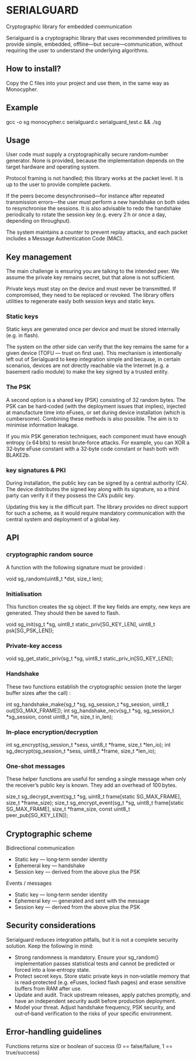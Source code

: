 # SERIALGUARD #

Cryptographic library for embedded communication

Serialguard is a cryptographic library that uses recommended primitives to provide simple, embedded, offline—but secure—communication, without requiring the user to understand the underlying algorithms.

## How to install?

Copy the C files into your project and use them, in the same way as Monocypher.

## Example

 gcc -o sg monocypher.c serialguard.c serialguard_test.c && ./sg

## Usage

User code must supply a cryptographically secure random‑number generator. None is provided, because the implementation depends on the target hardware and operating system.

Protocol framing is not handled; this library works at the packet level. It is up to the user to provide complete packets.

If the peers become desynchronised—for instance after repeated transmission errors—the user must perform a new handshake on both sides to resynchronise the sessions. It is also advisable to redo the handshake periodically to rotate the session key (e.g. every 2 h or once a day, depending on throughput).

The system maintains a counter to prevent replay attacks, and each packet includes a Message Authentication Code (MAC).

## Key management

The main challenge is ensuring you are talking to the intended peer. We assume the private key remains secret, but that alone is not sufficient.

Private keys must stay on the device and must never be transmitted. If compromised, they need to be replaced or revoked. The library offers utilities to regenerate easly both session keys and static keys.

### Static keys

Static keys are generated once per device and must be stored internally (e.g. in flash).

The system on the other side can verify that the key remains the same for a given device (TOFU — trust on first use). This mechanism is intentionally left out of Serialguard to keep integration simple and because, in certain scenarios, devices are not directly reachable via the Internet (e.g. a basement radio module) to make the key signed by a trusted entity.

### The PSK

A second option is a shared key (PSK) consisting of 32 random bytes. The PSK can be hard‑coded (with the deployment issues that implies), injected at manufacture time into eFuses, or set during device installation (which is cumbersome). Combining these methods is also possible. The aim is to minimise information leakage.

If you mix PSK generation techniques, each component must have enough entropy (≥ 64 bits) to resist brute‑force attacks. For example, you can XOR a 32‑byte eFuse constant with a 32‑byte code constant or hash both with BLAKE2b.

### key signatures & PKI

During installation, the public key can be signed by a central authority (CA). The device distributes the signed key along with its signature, so a third party can verify it if they possess the CA’s public key.

Updating this key is the difficult part. The library provides no direct support for such a scheme, as it would require mandatory communication with the central system and deployment of a global key.

## API ##

### cryptographic random source

A function with the following signature must be provided :

 void sg_random(uint8_t *dst, size_t len);

### Initialisation

This function creates the sg object. If the key fields are empty, new keys are generated. They should then be saved to flash.

 void sg_init(sg_t *sg, uint8_t static_priv[SG_KEY_LEN], uint8_t psk[SG_PSK_LEN]);

### Private‑key access

 void sg_get_static_priv(sg_t *sg, uint8_t static_priv_in[SG_KEY_LEN]);

### Handshake

These two functions establish the cryptographic session (note the larger buffer sizes after the call) :

 int sg_handshake_make(sg_t *sg, sg_session_t *sg_session, uint8_t out[SG_MAX_FRAME]);
 int sg_handshake_recv(sg_t *sg, sg_session_t *sg_session, const uint8_t *in, size_t in_len);

### In‑place encryption/decryption

 int sg_encrypt(sg_session_t *sess, uint8_t *frame, size_t *len_io);
 int sg_decrypt(sg_session_t *sess, uint8_t *frame, size_t *len_io);

### One‑shot messages

These helper functions are useful for sending a single message when only the receiver’s public key is known. They add an overhead of 100 bytes.

 size_t sg_decrypt_event(sg_t *sg,
    uint8_t frame[static SG_MAX_FRAME],
    size_t *frame_size);
 size_t sg_encrypt_event(sg_t *sg,
    uint8_t frame[static SG_MAX_FRAME],
    size_t *frame_size,
    const uint8_t peer_pub[SG_KEY_LEN]);

## Cryptographic scheme

Bidirectional communication

* Static key — long‑term sender identity
* Ephemeral key — handshake
* Session key — derived from the above plus the PSK

Events / messages

* Static key — long‑term sender identity
* Ephemeral key — generated and sent with the message
* Session key — derived from the above plus the PSK

## Security considerations

Serialguard reduces integration pitfalls, but it is not a complete security solution. Keep the following in mind:

* Strong randomness is mandatory. Ensure your sg_random() implementation passes statistical tests and cannot be predicted or forced into a low‑entropy state.
* Protect secret keys. Store static private keys in non‑volatile memory that is read‑protected (e.g. eFuses, locked flash pages) and erase sensitive buffers from RAM after use.
* Update and audit. Track upstream releases, apply patches promptly, and have an independent security audit before production deployment.
* Model your threat. Adjust handshake frequency, PSK security, and out‑of‑band verification to the risks of your specific environment.

## Error‑handling guidelines

Functions returns size or boolean of success (0 == false/failure, 1 == true/success)